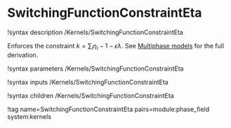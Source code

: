 # SwitchingFunctionConstraintEta

!syntax description /Kernels/SwitchingFunctionConstraintEta

Enforces the constraint $k = \sum_i\eta_i - 1 - \epsilon\lambda$.
See [Multiphase models](/MultiPhase/WBM.md) for the full derivation.

!syntax parameters /Kernels/SwitchingFunctionConstraintEta

!syntax inputs /Kernels/SwitchingFunctionConstraintEta

!syntax children /Kernels/SwitchingFunctionConstraintEta

!tag name=SwitchingFunctionConstraintEta pairs=module:phase_field system:kernels
